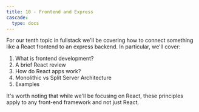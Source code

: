 ```yaml
---
title: 10 - Frontend and Express
cascade:
  type: docs
---
```


For our tenth topic in fullstack we'll be covering how to connect something like a React frontend to an express backend. In particular, we'll cover:
1. What is frontend development?
1. A brief React review
1. How do React apps work?
1. Monolithic vs Split Server Architecture
1. Examples

It's worth noting that while we'll be focusing on React, these principles apply to any front-end framework and not just React.